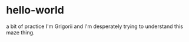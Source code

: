 # hello-world
a bit of practice
I'm Grigorii and I'm desperately trying to understand this maze thing.
